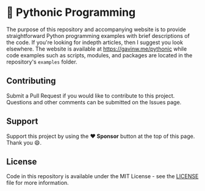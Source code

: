 # :snake: Pythonic Programming

The purpose of this repository and accompanying website is to provide
straightforward Python programming examples with brief descriptions of the
code. If you're looking for indepth articles, then I suggest you look
elsewhere. The website is available at https://gavinw.me/pythonic while code
examples such as scripts, modules, and packages are located in the
repository's `examples` folder.

## Contributing

Submit a Pull Request if you would like to contribute to this project.
Questions and other comments can be submitted on the Issues page.

## Support

Support this project by using the **:heart: Sponsor** button at the top of
this page. Thank you :smile:.

## License

Code in this repository is available under the MIT License - see the
[LICENSE](LICENSE) file for more information.
